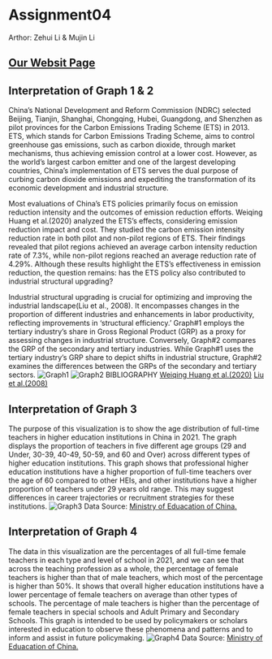 # Assignment04
Arthor: Zehui Li & Mujin Li
## [Our Websit Page](https://claregogo.github.io/assignment04/)
## Interpretation of Graph 1 & 2
China’s National Development and Reform Commission (NDRC) selected Beijing, Tianjin, Shanghai, Chongqing, Hubei, Guangdong, and Shenzhen as pilot provinces for the Carbon Emissions Trading Scheme (ETS) in 2013. ETS, which stands for Carbon Emissions Trading Scheme, aims to control greenhouse gas emissions, such as carbon dioxide, through market mechanisms, thus achieving emission control at a lower cost. However, as the world’s largest carbon emitter and one of the largest developing countries, China’s implementation of ETS serves the dual purpose of curbing carbon dioxide emissions and expediting the transformation of its economic development and industrial structure.

Most evaluations of China’s ETS policies primarily focus on emission reduction intensity and the outcomes of emission reduction efforts. Weiqing Huang et al.(2020) analyzed the ETS’s effects, considering emission reduction impact and cost. They studied the carbon emission intensity reduction rate in both pilot and non-pilot regions of ETS. Their findings revealed that pilot regions achieved an average carbon intensity reduction rate of 7.3%, while non-pilot regions reached an average reduction rate of 4.29%. Although these results highlight the ETS’s effectiveness in emission reduction, the question remains: has the ETS policy also contributed to industrial structural upgrading?

Industrial structural upgrading is crucial for optimizing and improving the industrial landscape(Liu et al., 2008). It encompasses changes in the proportion of different industries and enhancements in labor productivity, reflecting improvements in ‘structural efficiency.’ Graph#1 employs the tertiary industry’s share in Gross Regional Product (GRP) as a proxy for assessing changes in industrial structure. Conversely, Graph#2 compares the GRP of the secondary and tertiary industries. While Graph#1 uses the tertiary industry’s GRP share to depict shifts in industrial structure, Graph#2 examines the differences between the GRPs of the secondary and tertiary sectors.
![Graph1](https://github.com/claregogo/assignment04/assets/145402329/197de714-adf2-4c44-b62d-5d374281ac93)
![Graph2](https://github.com/claregogo/assignment04/assets/145402329/b0dd4375-ca1e-4ce7-bbc0-7402f05cd8e0)
BIBLIOGRAPHY [Weiqing Huang et al.(2020)](https://doi.org/10.1007/s11356-020-07818-0) 
             [Liu et al.(2008)](https://doi.org/10.1007/s11356-020-07818-0)
## Interpretation of Graph 3

The purpose of this visualization is to show the age distribution of full-time teachers in higher education institutions in China in 2021. The graph displays the proportion of teachers in five different age groups (29 and Under, 30-39, 40-49, 50-59, and 60 and Over) across different types of higher education institutions. This graph shows that professional higher education institutions have a higher proportion of full-time teachers over the age of 60 compared to other HEIs, and other institutions have a higher proportion of teachers under 29 years old range. This may suggest differences in career trajectories or recruitment strategies for these institutions.
![Graph3](https://github.com/claregogo/assignment04/assets/145402329/a2ddf2ee-d8f7-4504-b4ac-810ee35266e0)
Data Source: [Ministry of Eduacation of China.](http://www.moe.gov.cn/jyb_sjzl/moe_560/2021/quanguo/202301/t20230103_1037945.html)

## Interpretation of Graph 4

The data in this visualization are the percentages of all full-time female teachers in each type and level of school in 2021, and we can see that across the teaching profession as a whole, the percentage of female teachers is higher than that of male teachers, which most of the percentage is higher than 50%. It shows that overall higher education institutions have a lower percentage of female teachers on average than other types of schools. The percentage of male teachers is higher than the percentage of female teachers in special schools and Adult Primary and Secondary Schools. This graph is intended to be used by policymakers or scholars interested in education to observe these phenomena and patterns and to inform and assist in future policymaking.
![Graph4](https://github.com/claregogo/assignment04/assets/145402329/f2893c89-ea2d-4255-a540-db2becf62737)
Data Source: [Ministry of Eduacation of China.](http://www.moe.gov.cn/jyb_sjzl/moe_560/2021/quanguo/202301/t20230104_1038057.html)
